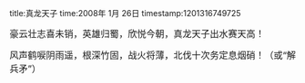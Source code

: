 title:真龙天子
time:2008年 1月 26日
timestamp:1201316749725

<P><FONT size=3>豪云壮志喜未销，英雄归蜀，欣悦今朝，真龙天子出水赛天高！</FONT></P>
<P><FONT size=3>风声鹤唳阴雨遥，根深竹固，战火将薄，北伐十次务定息烟硝！（或“解兵矛”）</FONT></P>